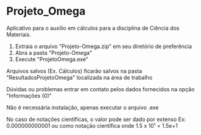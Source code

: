 # Projeto_Omega
Aplicativo para o auxílio em cálculos para a disciplina de Ciência dos Materiais.

1. Extraia o arquivo "Projeto-Omega.zip" em seu diretório de preferência
2. Abra a pasta "Projeto-Omega"
3. Execute "ProjetoOmega.exe"

Arquivos salvos (Ex. Cálculos) ficarão salvos na pasta "ResultadosProjetoOmega" localizada na área de trabalho

Dúvidas ou problemas entrar em contato pelos dados fornecidos na opção "Informações (0)"

Não é necessária instalação, apenas executar o arquivo .exe 

No caso de notações científicas, o valor pode ser dado por extenso Ex: 0.000000000001 ou como notação científica onde 1.5 x 10¹ = 1.5e+1
